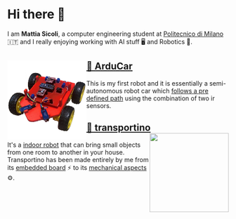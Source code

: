 # Hi there 👋
I am **Mattia Sicoli**, a computer engineering student at [Politecnico di Milano](https://www.polimi.it/) 🇮🇹 and I really enjoying working with AI stuff 🖥️ and Robotics 🤖.

## [🤖 ArduCar](https://mattsays.dev/arducar) <a href="https://mattsays.dev/arducar"><img align="left" width="180" height="180" overflow="hidden" src="https://raw.githubusercontent.com/mattsays/arducar/main/images/arducar_logo.png"></a>

This is my first robot and it is essentially a semi-autonomous robot car which [follows a pre defined path](https://youtu.be/alQHWqDbTys) using the combination of two ir sensors. 

## [🤖 transportino](https://mattsays.dev/transportino) <a href="https://mattsays.dev/transportino"><img align="right" width="180" height="180" margin-left="10px" src="https://raw.githubusercontent.com/Transportino/transportino/main/images/transportino_logo.png"></a>

It's a [indoor robot](https://youtu.be/v6KLisnR39E) that can bring small objects from one room to another in your house. Transportino has been made entirely by me from its [embedded board](https://github.com/Transportino/transportino_board) ⚡ to its [mechanical aspects](https://github.com/Transportino/transportino/tree/main/mechanics) ⚙️.

